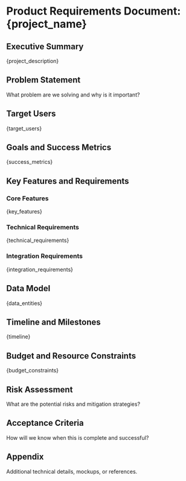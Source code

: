 # Product Requirements Document: {project_name}

## Executive Summary
{project_description}

## Problem Statement
What problem are we solving and why is it important?

## Target Users
{target_users}

## Goals and Success Metrics
{success_metrics}

## Key Features and Requirements

### Core Features
{key_features}

### Technical Requirements
{technical_requirements}

### Integration Requirements
{integration_requirements}

## Data Model
{data_entities}

## Timeline and Milestones
{timeline}

## Budget and Resource Constraints
{budget_constraints}

## Risk Assessment
What are the potential risks and mitigation strategies?

## Acceptance Criteria
How will we know when this is complete and successful?

## Appendix
Additional technical details, mockups, or references.
